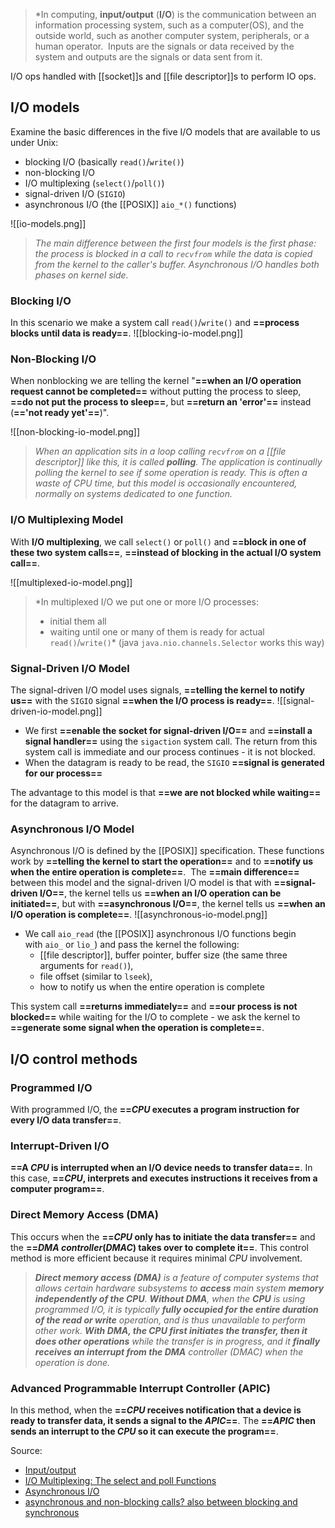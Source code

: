 > *In computing, **input/output** (**I/O**) is the communication between an information processing system, such as a computer(OS), and the outside world, such as another computer system, peripherals, or a human operator. 
> Inputs are the signals or data received by the system and outputs are the signals or data sent from it.

I/O ops handled with [[socket]]s and [[file descriptor]]s to perform IO ops.

## I/O models

Examine the basic differences in the five I/O models that are available to us under Unix:

- blocking I/O (basically `read()`/`write()`)
- non-blocking I/O
- I/O multiplexing (`select()`/`poll()`)
- signal-driven I/O (`SIGIO`)
- asynchronous I/O (the [[POSIX]] `aio_*()` functions)

![[io-models.png]]
>*The main difference between the first four models is the first phase: the process is blocked in a call to `recvfrom` while the data is copied from the kernel to the caller's buffer. 
>Asynchronous I/O handles both phases on kernel side.*
### Blocking I/O

In this scenario we make a system call `read()`/`write()` and **==process blocks until data is ready==**.
![[blocking-io-model.png]]

### Non-Blocking I/O

When nonblocking we are telling the kernel "**==when an I/O operation request cannot be completed==** without putting the process to sleep, **==do not put the process to sleep==**, but **==return an 'error'==** instead (**=='not ready yet'==**)".

![[non-blocking-io-model.png]]
> *When an application sits in a loop calling `recvfrom` on a [[file descriptor]] like this, it is called **polling**. The application is continually polling the kernel to see if some operation is ready. This is often a waste of CPU time, but this model is occasionally encountered, normally on systems dedicated to one function.*

### I/O Multiplexing Model

With **I/O multiplexing**, we call `select()` or `poll()` and **==block in one of these two system calls==**, **==instead of blocking in the actual I/O system call==**.

![[multiplexed-io-model.png]]
> *In multiplexed I/O we put one or more I/O processes: 
> - initial them all 
> - waiting until one or many of them is ready for actual `read()`/`write()`*
> (java `java.nio.channels.Selector` works this way)

### Signal-Driven I/O Model

The signal-driven I/O model uses signals, **==telling the kernel to notify us==** with the `SIGIO` signal **==when the I/O process is ready==**.
![[signal-driven-io-model.png]]
- We first **==enable the socket for signal-driven I/O==** and **==install a signal handler==** using the `sigaction` system call. The return from this system call is immediate and our process continues - it is not blocked.
- When the datagram is ready to be read, the `SIGIO` **==signal is generated for our process==**

The advantage to this model is that **==we are not blocked while waiting==** for the datagram to arrive.

### Asynchronous I/O Model

Asynchronous I/O is defined by the [[POSIX]] specification.
These functions work by **==telling the kernel to start the operation==** and to **==notify us when the entire operation is complete==**. 
The **==main difference==** between this model and the signal-driven I/O model is that with **==signal-driven I/O==**, the kernel tells us **==when an I/O operation can be initiated==**, but with **==asynchronous I/O==**, the kernel tells us **==when an I/O operation is complete==**.
![[asynchronous-io-model.png]]
- We call `aio_read` (the [[POSIX]] asynchronous I/O functions begin with `aio_` or `lio_`) and pass the kernel the following:
    - [[file descriptor]], buffer pointer, buffer size (the same three arguments for `read()`),
    - file offset (similar to `lseek`),
    - how to notify us when the entire operation is complete

This system call **==returns immediately==** and **==our process is not blocked==** while waiting for the I/O to complete - we ask the kernel to **==generate some signal when the operation is complete==**.

## I/O control methods
### Programmed I/O
With programmed I/O, the **==*CPU* executes a program instruction for every I/O data transfer==**. 

### Interrupt-Driven I/O
**==A *CPU* is interrupted when an I/O device needs to transfer data==**. In this case,  **==*CPU*, interprets and executes instructions it receives from a computer program==**. 

### Direct Memory Access (DMA)
This occurs when the **==*CPU* only has to initiate the data transfer==** and the **==*DMA* *controller*(*DMAC*) takes over to complete it==**. 
This control method is more efficient because it requires minimal *CPU* involvement.

>***Direct memory access (DMA)** is a feature of computer systems that allows certain hardware subsystems to **access** main system **memory independently of the CPU**. **Without DMA**, when the **CPU** is using programmed I/O, it is typically **fully occupied for the entire duration of the read or write** operation, and is thus unavailable to perform other work. **With DMA, the CPU first initiates the transfer, then it does other operations** while the transfer is in progress, and it **finally receives an interrupt from the DMA** controller (DMAC) when the operation is done.*

### Advanced Programmable Interrupt Controller (APIC) 
In this method, when the **==*CPU* receives notification that a device is ready to transfer data, it sends a signal to the *APIC*==**. The **==*APIC* then sends an interrupt to the *CPU* so it can execute the program==**.

Source:
- [Input/output](https://en.wikipedia.org/wiki/Input/output)
- [ I/O Multiplexing: The select and poll Functions](https://notes.shichao.io/unp/ch6/#chapter-6-io-multiplexing-the-select-and-poll-functions)
- [Asynchronous I/O](https://en.wikipedia.org/wiki/Asynchronous_I/O)
- [asynchronous and non-blocking calls? also between blocking and synchronous](https://stackoverflow.com/questions/2625493/asynchronous-and-non-blocking-calls-also-between-blocking-and-synchronous)